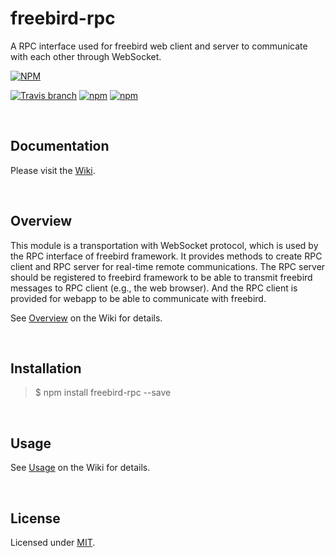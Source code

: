 # freebird-rpc
A RPC interface used for freebird web client and server to communicate with each other through WebSocket.

[![NPM](https://nodei.co/npm/freebird-rpc.png?downloads=true)](https://nodei.co/npm/freebird-rpc/)  

[![Travis branch](https://img.shields.io/travis/freebirdjs/freebird-rpc/master.svg?maxAge=2592000)](https://travis-ci.org/freebirdjs/freebird-rpc)
[![npm](https://img.shields.io/npm/v/freebird-rpc.svg?maxAge=2592000)](https://www.npmjs.com/package/freebird-rpc)
[![npm](https://img.shields.io/npm/l/freebird-rpc.svg?maxAge=2592000)](https://www.npmjs.com/package/freebird-rpc)

<br />

## Documentation 

Please visit the [Wiki](https://github.com/freebirdjs/freebird-rpc/wiki).

<br />

## Overview  

This module is a transportation with WebSocket protocol, which is used by the RPC interface of freebird framework. It provides methods to create RPC client and RPC server for real-time remote communications. The RPC server should be registered to freebird framework to be able to transmit freebird messages to RPC client (e.g., the web browser). And the RPC client is provided for webapp to be able to communicate with freebird.  

See [Overview](https://github.com/freebirdjs/freebird-rpc/wiki#Overview) on the Wiki for details. 

<br/>

## Installation  

> $ npm install freebird-rpc --save  

<br/>

## Usage  

See [Usage](https://github.com/freebirdjs/freebird-rpc/wiki#Usage) on the Wiki for details.  

<br/>

## License

Licensed under [MIT](https://github.com/freebirdjs/freebird-rpc/blob/master/LICENSE).  